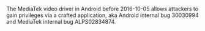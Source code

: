 The MediaTek video driver in Android before 2016-10-05 allows attackers to gain privileges via a crafted application, aka Android internal bug 30030994 and MediaTek internal bug ALPS02834874.
